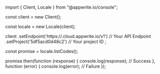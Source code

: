import { Client, Locale } from "@appwrite.io/console";

const client = new Client();

const locale = new Locale(client);

client
    .setEndpoint('https://<REGION>.cloud.appwrite.io/v1') // Your API Endpoint
    .setProject('5df5acd0d48c2') // Your project ID
;

const promise = locale.listCodes();

promise.then(function (response) {
    console.log(response); // Success
}, function (error) {
    console.log(error); // Failure
});